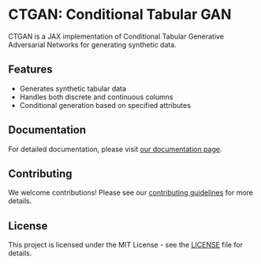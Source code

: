 
# CTGAN: Conditional Tabular GAN

CTGAN is a JAX implementation of Conditional Tabular Generative Adversarial Networks for generating synthetic data.

## Features

- Generates synthetic tabular data
- Handles both discrete and continuous columns
- Conditional generation based on specified attributes



## Documentation

For detailed documentation, please visit [our documentation page](https://your-ctgan-docs-url.com).

## Contributing

We welcome contributions! Please see our [contributing guidelines](CONTRIBUTING.md) for more details.

## License

This project is licensed under the MIT License - see the [LICENSE](LICENSE) file for details.
```
